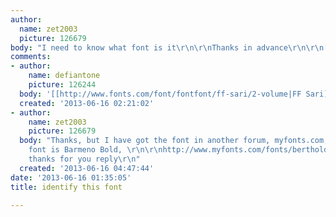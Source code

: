 ```yaml
---
author:
  name: zet2003
  picture: 126679
body: "I need to know what font is it\r\n\r\nThanks in advance\r\n\r\n[img:sites/default/files/old-images/logo_5971.jpg]"
comments:
- author:
    name: defiantone
    picture: 126244
  body: '[[http://www.fonts.com/font/fontfont/ff-sari/2-volume|FF Sari]] '
  created: '2013-06-16 02:21:02'
- author:
    name: zet2003
    picture: 126679
  body: "Thanks, but I have got the font in another forum, myfonts.com, \r\n\r\nThe
    font is Barmeno Bold, \r\n\r\nhttp://www.myfonts.com/fonts/berthold/barmeno-pro/bold/\r\n\r\nbut
    thanks for you reply\r\n"
  created: '2013-06-16 04:47:44'
date: '2013-06-16 01:35:05'
title: identify this font

---
```


